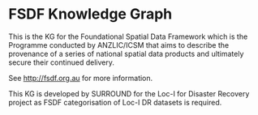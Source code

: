 # FSDF Knowledge Graph
This is the KG for the  Foundational Spatial Data Framework which is the Programme conducted by ANZLIC/ICSM that aims to describe the provenance of a series of national spatial data products and ultimately secure their continued delivery. 

See http://fsdf.org.au for more information. 

This KG is developed by SURROUND for the Loc-I for Disaster Recovery project as FSDF categorisation of Loc-I DR datasets is required.
